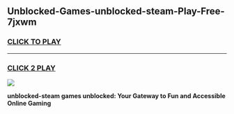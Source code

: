 
## Unblocked-Games-unblocked-steam-Play-Free-7jxwm
<h3>
<a href="https://premium76.site?title=unblocked-steam&ref=23A">CLICK TO PLAY</a></h3>
<hr>

<h3>
<a href="https://premium76.site?title=unblocked-steam&ref=23A">CLICK 2 PLAY</a>
  
</h3>

<a href="https://premium76.site?title=unblocked-steam&ref=23A"><img src="https://clearcache.store/games.png"></a>


**unblocked-steam games unblocked: Your Gateway to Fun and Accessible Online Gaming**
